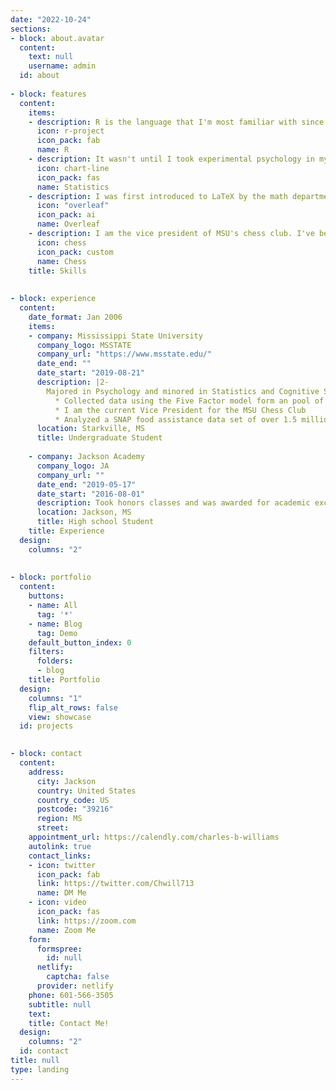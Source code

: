 ```yaml
---
date: "2022-10-24"
sections:
- block: about.avatar
  content:
    text: null
    username: admin
  id: about
  
- block: features
  content:
    items:
    - description: R is the language that I'm most familiar with since I've been using it for the past 4 years. It is also what I used to make this website using the blogdown and markdown packages! 
      icon: r-project
      icon_pack: fab
      name: R
    - description: It wasn't until I took experimental psychology in my sophomore year that I became obsessed with statistical methods. 
      icon: chart-line
      icon_pack: fas
      name: Statistics
    - description: I was first introduced to LaTeX by the math department here at Mississippi State but I have been using it for all my academic writing since.
      icon: "overleaf"
      icon_pack: ai
      name: Overleaf  
    - description: I am the vice president of MSU's chess club. I've been in charge of promoting the club, securing funding, and organizing events. Since starting, we've managed to increase attendance from ~8 per meeting to over 30.
      icon: chess
      icon_pack: custom
      name: Chess
    title: Skills
    
   
- block: experience
  content:
    date_format: Jan 2006
    items:
    - company: Mississippi State University
      company_logo: MSSTATE
      company_url: "https://www.msstate.edu/"
      date_end: ""
      date_start: "2019-08-21"
      description: |2-
        Majored in Psychology and minored in Statistics and Cognitive Science.
          * Collected data using the Five Factor model form an pool of 43 undergraduate students from Mississippi State.
          * I am the current Vice President for the MSU Chess Club
          * Analyzed a SNAP food assistance data set of over 1.5 million observations for anomalies
      location: Starkville, MS
      title: Undergraduate Student
      
    - company: Jackson Academy
      company_logo: JA
      company_url: ""
      date_end: "2019-05-17"
      date_start: "2016-08-01"
      description: Took honors classes and was awarded for academic excellence in the fields of Psychology and Sociology
      location: Jackson, MS
      title: High school Student
    title: Experience
  design:
    columns: "2"
    
  
- block: portfolio
  content:
    buttons:
    - name: All
      tag: '*'
    - name: Blog
      tag: Demo
    default_button_index: 0
    filters:
      folders:
      - blog
    title: Portfolio
  design:
    columns: "1"
    flip_alt_rows: false
    view: showcase
  id: projects
  

- block: contact
  content:
    address:
      city: Jackson
      country: United States
      country_code: US
      postcode: "39216"
      region: MS
      street: 
    appointment_url: https://calendly.com/charles-b-williams
    autolink: true
    contact_links:
    - icon: twitter
      icon_pack: fab
      link: https://twitter.com/Chwill713
      name: DM Me
    - icon: video
      icon_pack: fas
      link: https://zoom.com
      name: Zoom Me
    form:
      formspree:
        id: null
      netlify:
        captcha: false
      provider: netlify
    phone: 601-566-3505
    subtitle: null
    text: 
    title: Contact Me!
  design:
    columns: "2"
  id: contact
title: null
type: landing
---
```

